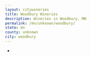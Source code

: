 ```yaml
---
layout: citywineries
title: Woodbury Wineries
description: Wineries in Woodbury, MN
permalink: /mn/unknown/woodbury/
state: mn
county: unknown
city: woodbury
---
```

-
